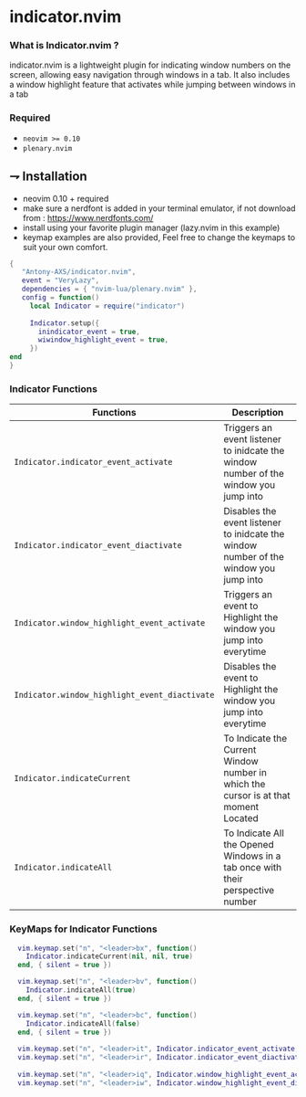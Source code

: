 # indicator.nvim

### What is Indicator.nvim ?
indicator.nvim is a lightweight plugin for indicating window numbers on the screen, 
allowing easy navigation through windows in a tab. 
It also includes a window highlight feature that activates while jumping between windows in a tab

### Required

-   `neovim >= 0.10`
-   `plenary.nvim`

## ⇁ Installation
* neovim 0.10 + required
* make sure a nerdfont is added in your terminal emulator, if not download from : https://www.nerdfonts.com/
* install using your favorite plugin manager (lazy.nvim in this example)
* keymap examples are also provided, Feel free to change the keymaps to suit your own comfort.

```lua
{
   "Antony-AXS/indicator.nvim",
   event = "VeryLazy",
   dependencies = { "nvim-lua/plenary.nvim" },
   config = function()
     local Indicator = require("indicator")
     
     Indicator.setup({
       inindicator_event = true,
       wiwindow_highlight_event = true,
     })
end
}
```
### Indicator Functions

| Functions                                     | Description                                                                           |
|-----------------------------------------------|---------------------------------------------------------------------------------------|
| `Indicator.indicator_event_activate`          | Triggers an event listener to inidcate the window number of the window you jump into  |
| `Indicator.indicator_event_diactivate`        | Disables the event listener to inidcate the window number of the window you jump into |
| `Indicator.window_highlight_event_activate`   | Triggers an event to Highlight the window you jump into everytime                     |
| `Indicator.window_highlight_event_diactivate` | Disables the event to Highlight the window you jump into everytime                    |
| `Indicator.indicateCurrent`                   | To Indicate the Current Window number in which the cursor is at that moment Located   |
| `Indicator.indicateAll`                       | To Indicate All the Opened Windows in a tab once with their perspective number        |

### KeyMaps for Indicator Functions

```lua
  vim.keymap.set("n", "<leader>bx", function()
  	Indicator.indicateCurrent(nil, nil, true)
  end, { silent = true })

  vim.keymap.set("n", "<leader>bv", function()
  	Indicator.indicateAll(true)
  end, { silent = true })

  vim.keymap.set("n", "<leader>bc", function()
  	Indicator.indicateAll(false)
  end, { silent = true })
  
  vim.keymap.set("n", "<leader>it", Indicator.indicator_event_activate, {})
  vim.keymap.set("n", "<leader>ir", Indicator.indicator_event_diactivate, {})
  
  vim.keymap.set("n", "<leader>iq", Indicator.window_highlight_event_activate, {})
  vim.keymap.set("n", "<leader>iw", Indicator.window_highlight_event_diactivate, {})
```
